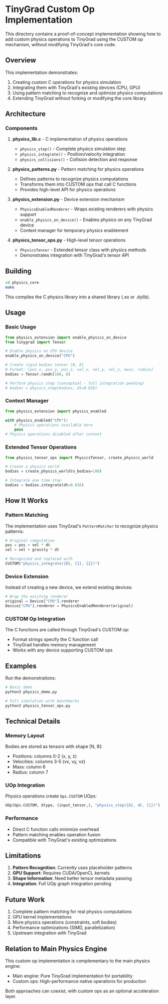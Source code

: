 # TinyGrad Custom Op Implementation

This directory contains a proof-of-concept implementation showing how to add custom physics operations to TinyGrad using the CUSTOM op mechanism, without modifying TinyGrad's core code.

## Overview

This implementation demonstrates:
1. Creating custom C operations for physics simulation
2. Integrating them with TinyGrad's existing devices (CPU, GPU)
3. Using pattern matching to recognize and optimize physics computations
4. Extending TinyGrad without forking or modifying the core library

## Architecture

### Components

1. **physics_lib.c** - C implementation of physics operations
   - `physics_step()` - Complete physics simulation step
   - `physics_integrate()` - Position/velocity integration  
   - `physics_collisions()` - Collision detection and response

2. **physics_patterns.py** - Pattern matching for physics operations
   - Defines patterns to recognize physics computations
   - Transforms them into CUSTOM ops that call C functions
   - Provides high-level API for physics operations

3. **physics_extension.py** - Device extension mechanism
   - `PhysicsEnabledRenderer` - Wraps existing renderers with physics support
   - `enable_physics_on_device()` - Enables physics on any TinyGrad device
   - Context manager for temporary physics enablement

4. **physics_tensor_ops.py** - High-level tensor operations
   - `PhysicsTensor` - Extended tensor class with physics methods
   - Demonstrates integration with TinyGrad's tensor API

## Building

```bash
cd physics_core
make
```

This compiles the C physics library into a shared library (.so or .dylib).

## Usage

### Basic Usage

```python
from physics_extension import enable_physics_on_device
from tinygrad import Tensor

# Enable physics on CPU device
enable_physics_on_device("CPU")

# Create rigid bodies tensor [N, 8]
# Format: [pos_x, pos_y, pos_z, vel_x, vel_y, vel_z, mass, radius]
bodies = Tensor.randn(100, 8)

# Perform physics step (conceptual - full integration pending)
# bodies = physics_step(bodies, dt=0.016)
```

### Context Manager

```python
from physics_extension import physics_enabled

with physics_enabled("CPU"):
    # Physics operations available here
    pass
# Physics operations disabled after context
```

### Extended Tensor Operations

```python
from physics_tensor_ops import PhysicsTensor, create_physics_world

# Create a physics world
bodies = create_physics_world(n_bodies=100)

# Integrate one time step
bodies = bodies.integrate(dt=0.016)
```

## How It Works

### Pattern Matching

The implementation uses TinyGrad's `PatternMatcher` to recognize physics patterns:

```python
# Original computation
pos = pos + vel * dt
vel = vel + gravity * dt

# Recognized and replaced with
CUSTOM("physics_integrate({0}, {1}, {2})")
```

### Device Extension

Instead of creating a new device, we extend existing devices:

```python
# Wrap the existing renderer
original = Device["CPU"].renderer
Device["CPU"].renderer = PhysicsEnabledRenderer(original)
```

### CUSTOM Op Integration

The C functions are called through TinyGrad's CUSTOM op:
- Format strings specify the C function call
- TinyGrad handles memory management
- Works with any device supporting CUSTOM ops

## Examples

Run the demonstrations:

```bash
# Basic demo
python3 physics_demo.py

# Full simulation with benchmarks
python3 physics_tensor_ops.py
```

## Technical Details

### Memory Layout

Bodies are stored as tensors with shape [N, 8]:
- Positions: columns 0-2 (x, y, z)
- Velocities: columns 3-5 (vx, vy, vz)
- Mass: column 6
- Radius: column 7

### UOp Integration

Physics operations create `Ops.CUSTOM` UOps:

```python
UOp(Ops.CUSTOM, dtype, (input_tensor,), "physics_step({0}, dt, {1})")
```

### Performance

- Direct C function calls minimize overhead
- Pattern matching enables operation fusion
- Compatible with TinyGrad's existing optimizations

## Limitations

1. **Pattern Recognition**: Currently uses placeholder patterns
2. **GPU Support**: Requires CUDA/OpenCL kernels
3. **Shape Information**: Need better tensor metadata passing
4. **Integration**: Full UOp graph integration pending

## Future Work

1. Complete pattern matching for real physics computations
2. GPU kernel implementations
3. More physics operations (constraints, soft bodies)
4. Performance optimizations (SIMD, parallelization)
5. Upstream integration with TinyGrad

## Relation to Main Physics Engine

This custom op implementation is complementary to the main physics engine:
- Main engine: Pure TinyGrad implementation for portability
- Custom ops: High-performance native operations for production

Both approaches can coexist, with custom ops as an optional acceleration layer.
